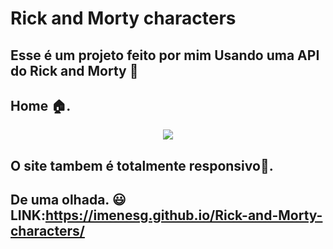 # Rick and Morty characters


## Esse é um projeto feito por mim Usando uma API do Rick and Morty 📝<br>
<P>
  
  <p align="center">
    
   ## Home 🏠.
</p>

  
  <p align="center">
    
  <img width="" height="" src="https://user-images.githubusercontent.com/69609443/156887659-a85bf74c-5de5-4fac-9452-44f994e8eda7.png">
</p>
 
 ## O site tambem é totalmente responsivo📱.
   

  
## De uma olhada. 😃**LINK**:https://imenesg.github.io/Rick-and-Morty-characters/

